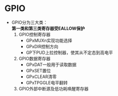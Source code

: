 # GPIO  
- GPIO分为三大类：   
  **第一类和第三类寄存器受EALLOW保护**
  1. GPIO控制寄存器  
      - GPxMUXn实现功能选择  
      - GPxDIR控制方向  
      - GP下PUD上拉控制器，使其从不定态到高电平
  2. GPIO数据寄存器  
      - GPxDAT一般用于读取数据
      - GPxSET置位  
      - GPxCLEAR清零
      - GPxTPGGLE电平翻转 
  3. GPIO外部中断源及低功耗唤醒寄存器  